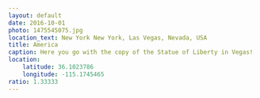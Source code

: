 ```yaml
---
layout: default
date: 2016-10-01
photo: 1475545075.jpg
location_text: New York New York, Las Vegas, Nevada, USA
title: America
caption: Here you go with the copy of the Statue of Liberty in Vegas!
location:
    latitude: 36.1023786
    longitude: -115.1745465
ratio: 1.33333
---
```

